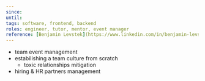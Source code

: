 ```yaml
---
since: 
until: 
tags: software, frontend, backend
roles: engineer, tutor, mentor, event manager
reference: [Benjamin Levstek](https://www.linkedin.com/in/benjamin-levstek/)
---
```

- team event management
- estabilishing a team culture from scratch
	- toxic relationships mitigation
- hiring & HR partners management